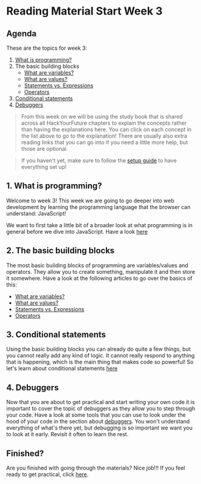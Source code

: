 # Reading Material Start Week 3

## Agenda

These are the topics for week 3:

1. [What is programming?](https://study.hackyourfuture.net/#/programming/README)
2. The basic building blocks
    - [What are variables?](https://study.hackyourfuture.net/#/javascript/variables)
    - [What are values?](https://study.hackyourfuture.net/#/javascript/values)
    - [Statements vs. Expressions](https://study.hackyourfuture.net/#/javascript/statements-vs-expressions)
    - [Operators](https://study.hackyourfuture.net/#/javascript/operators)
3. [Conditional statements](https://study.hackyourfuture.net/#/javascript/conditional-statements)
4. [Debuggers](https://study.hackyourfuture.net/#/tools/debuggers)

> From this week on we will be using the study book that is shared across all HackYourFuture chapters to explain the concepts rather than having the explanations here. You can click on each concept in the list above to go to the explanation! There are usually also extra reading links that you can go into if you need a little more help, but those are optional.

> If you haven't yet, make sure to follow the [setup guide](../SETUP.md) to have everything set up!

## 1. What is programming?

Welcome to week 3! This week we are going to go deeper into web development by learning the programming language that the browser can understand: JavaScript!

We want to first take a little bit of a broader look at what programming is in general before we dive into JavaScript. Have a look [here](https://study.hackyourfuture.net/#/programming/README)

## 2. The basic building blocks

The most basic building blocks of programming are variables/values and operators. They allow you to create something, manipulate it and then store it somewhere. Have a look at the following articles to go over the basics of this:

-   [What are variables?](https://study.hackyourfuture.net/#/javascript/variables)
-   [What are values?](https://study.hackyourfuture.net/#/javascript/values)
-   [Statements vs. Expressions](https://study.hackyourfuture.net/#/javascript/statements-vs-expressions)
-   [Operators](https://study.hackyourfuture.net/#/javascript/operators)

## 3. Conditional statements

Using the basic building blocks you can already do quite a few things, but you cannot really add any kind of logic. It cannot really respond to anything that is happening, which is the main thing that makes code so powerful! So let's learn about conditional statements [here](https://study.hackyourfuture.net/#/javascript/conditional-statements)

## 4. Debuggers

Now that you are about to get practical and start writing your own code it is important to cover the topic of debuggers as they allow you to step through your code. Have a look at some tools that you can use to look under the hood of your code in the section about [debuggers](https://study.hackyourfuture.net/#/tools/debuggers). You won't understand everything of what's there yet, but debugging is so important we want you to look at it early. Revisit it often to learn the rest.

## Finished?

Are you finished with going through the materials? Nice job!!! If you feel ready to get practical, click [here](./MAKEME.md).
